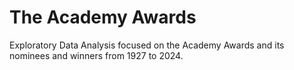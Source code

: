 # The Academy Awards
Exploratory Data Analysis focused on the Academy Awards and its nominees and winners from 1927 to 2024.
